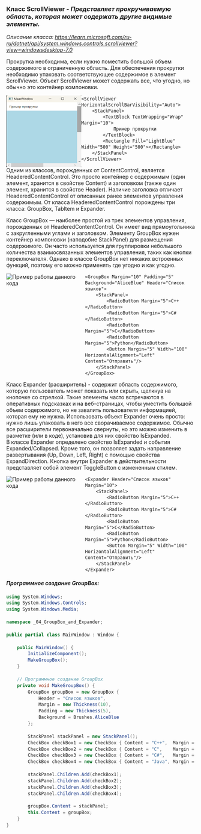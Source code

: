 ### Класс ScrollViewer - *Представляет прокручиваемую область, которая может содержать другие видимые элементы.*

*Описание класса: https://learn.microsoft.com/ru-ru/dotnet/api/system.windows.controls.scrollviewer?view=windowsdesktop-7.0*

Прокрутка необходима, если нужно поместить большой объем содержимого в ограниченную область. Для обеспечения прокрутки необходимо упаковать соответствующее содержимое в элемент ScrollViewer. Объект ScrollViewer может содержать все, что угодно, но обычно это контейнер компоновки. <br>

<img align="left" width="200" height="190" src="img/Scroll.png" alt="Пример работы данного кода"/>

~~~XAML
<ScrollViewer HorizontalScrollBarVisibility="Auto">
    <StackPanel>
        <TextBlock TextWrapping="Wrap" Margin="10">
            Пример прокрутки
        </TextBlock>
        <Rectangle Fill="LightBlue"  Width="500" Height="500"></Rectangle>
    </StackPanel>
</ScrollViewer>
~~~




Одним из классов, порожденных от ContentControl, является HeaderedContentControl. Это просто контейнер с содержимым (один элемент, хранится в свойстве Content) и заголовком (также один элемент, хранится в свойстве Header). Наличие заголовка отличает HeaderedContentControl от описанных ранее элементов управления содержимым. От класса HeaderedContentControl порождены три класса: GroupBox, Tabltem и Expander.

Класс GroupBox — наиболее простой из трех элементов управления, порожденных от HeaderedContentControl. Он имеет вид прямоугольника с закругленными углами и заголовком. Элементу GroupBox нужен контейнер компоновки (наподобие StackPanel) для размещения содержимого. Он часто используется для группировки небольшого количества взаимосвязанных элементов управления, таких как кнопки переключателя. Однако в классе GroupBox нет никаких встроенных функций, поэтому его можно применять где угодно и как угодно.

<img align="left" width="210" height="210" src="img/Group.png" alt="Пример работы данного кода"/>

~~~XAML
<GroupBox Margin="10" Padding="5" Background="AliceBlue" Header="Список языков">
    <StackPanel>
        <RadioButton Margin="5">C++</RadioButton>
        <RadioButton Margin="5">C#</RadioButton>
        <RadioButton Margin="5">C</RadioButton>
        <RadioButton Margin="5">Python</RadioButton>
        <Button Margin="5" Width="100" HorizontalAlignment="Left" Content="Отправить"/>
    </StackPanel>
</GroupBox>
~~~

Класс Expander (расширитель) - содержит область содержимого, которую пользователь может показать или скрыть, щелкнув на кнопочке со стрелкой. Такие элементы часто встречаются в оперативных подсказках и на веб-страницах, чтобы уместить большой объем содержимого, но не завалить пользователя информацией, которая ему не нужна. Использовать объект Expander очень просто: нужно лишь упаковать в него все сворачиваемое содержимое. Обычно все расширители первоначально свернуты, но это можно изменить в разметке (или в коде), установив для них свойство IsExpanded. <br>
В классе Expander определено свойство IsExpanded и события Expanded/Collapsed. Кроме того, он позволяет задать направление развертывания (Up, Down, Left, Right) с помощью свойства ExpandDirection. Кнопка внутри Expander в действительности представляет собой элемент ToggleButton с измененным стилем.

<img align="left" width="210" height="210" src="img/Group2.png" alt="Пример работы данного кода"/>

~~~XAML
<Expander Header="Список языков" Margin="10">
    <StackPanel>
        <RadioButton Margin="5">C++</RadioButton>
        <RadioButton Margin="5">C#</RadioButton>
        <RadioButton Margin="5">C</RadioButton>
        <RadioButton Margin="5">Python</RadioButton>
        <Button Margin="5" Width="100" HorizontalAlignment="Left" Content="Отправить"/>
    </StackPanel>
</Expander>
~~~

#### *Программное создание GroupBox:*
~~~C#
using System.Windows;
using System.Windows.Controls;
using System.Windows.Media;

namespace _04_GroupBox_and_Expander;

public partial class MainWindow : Window {

    public MainWindow() {
        InitializeComponent();
        MakeGroupBox();
    }

    // Программное создание GroupBox
    private void MakeGroupBox() {
        GroupBox groupBox = new GroupBox {
            Header = "Список языков",
            Margin = new Thickness(10),
            Padding = new Thickness(5),
            Background = Brushes.AliceBlue
        };

        StackPanel stackPanel = new StackPanel();
        CheckBox checkBox1 = new CheckBox { Content = "C++",  Margin = new Thickness(5) };
        CheckBox checkBox2 = new CheckBox { Content = "C",    Margin = new Thickness(5) };
        CheckBox checkBox3 = new CheckBox { Content = "C#",   Margin = new Thickness(5) };
        CheckBox checkBox4 = new CheckBox { Content = "Java", Margin = new Thickness(5) };

        stackPanel.Children.Add(checkBox1);
        stackPanel.Children.Add(checkBox2);
        stackPanel.Children.Add(checkBox3);
        stackPanel.Children.Add(checkBox4);

        groupBox.Content = stackPanel;
        this.Content = groupBox;
    }
}
~~~
